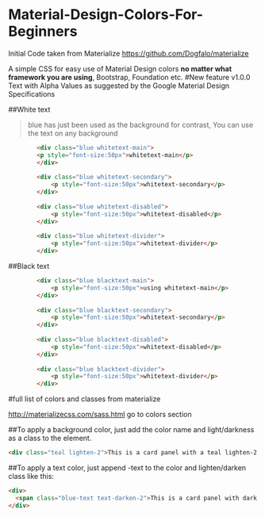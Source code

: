 Material-Design-Colors-For-Beginners
====================================
Initial Code taken from Materialize https://github.com/Dogfalo/materialize

A simple CSS for easy use of Material Design colors **no matter what framework you are using**, Bootstrap, Foundation etc.
#New feature v1.0.0
Text with Alpha Values as suggested by the Google Material Design Specifications

##White text
>blue has just been used as the background for contrast, You can use the text on any background
```html
        <div class="blue whitetext-main">
        <p style="font-size:50px">whitetext-main</p>
        </div>
        
        <div class="blue whitetext-secondary">
            <p style="font-size:50px">whitetext-secondary</p>
        </div>
        
        <div class="blue whitetext-disabled">
            <p style="font-size:50px">whitetext-disabled</p>
        </div>
        
        <div class="blue whitetext-divider">
            <p style="font-size:50px">whitetext-divider</p>
        </div>
```
##Black text
```html
        <div class="blue blacktext-main">
            <p style="font-size:50px">using whitetext-main</p>
        </div>
        
        <div class="blue blacktext-secondary">
            <p style="font-size:50px">whitetext-secondary</p>
        </div>
        
        <div class="blue blacktext-disabled">
            <p style="font-size:50px">whitetext-disabled</p>
        </div>
        
        <div class="blue blacktext-divider">
            <p style="font-size:50px">whitetext-divider</p>
        </div>
```



#full list of colors and classes from materialize

http://materializecss.com/sass.html  go to colors section

##To apply a background color, just add the color name and light/darkness as a class to the element.
```html
<div class="teal lighten-2">This is a card panel with a teal lighten-2 class</div>
```

##To apply a text color, just append -text to the color  and lighten/darken class like this:

```html
<div>
  <span class="blue-text text-darken-2">This is a card panel with dark blue text</span>
</div>
```


